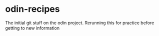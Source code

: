 # odin-recipes

The initial git stuff on the odin project. Rerunning this for practice before getting to new information
